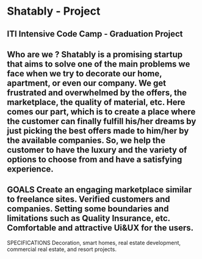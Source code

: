 # Shatably - Project
ITI  Intensive Code Camp -  Graduation Project
-------------------------------------------------------
Who are we ?
Shatably is a promising startup that aims to solve one of the main problems we face when we try to decorate our home, apartment, or even our company. We get frustrated and overwhelmed by the offers, the marketplace, the quality of material, etc. Here comes our part, which is to create a place where the customer can finally fulfill his/her dreams by just picking the best offers made to him/her by the available companies. So, we help the customer to have the luxury and the variety of options to choose from and have a satisfying experience.
-------------------------------------------------------
GOALS
Create an engaging marketplace similar to freelance sites.
Verified customers and companies.
Setting some boundaries and limitations such as Quality Insurance, etc.
Comfortable and attractive Ui&UX for the users.
-------------------------------------------------------
SPECIFICATIONS
Decoration, smart homes, real estate development, commercial real estate, and resort projects.
